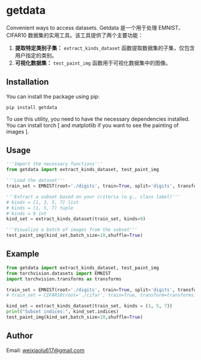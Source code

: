 # getdata
Convenient ways to access datasets.
Getdata 是一个用于处理 EMNIST、CIFAR10 数据集的实用工具。该工具提供了两个主要功能：

1. **提取特定类别子集：** `extract_kinds_dataset` 函数提取数据集的子集，仅包含用户指定的类别。
2. **可视化数据集：** `test_paint_img` 函数用于可视化数据集中的图像。

## Installation

You can install the package using pip:

```bash
pip install getdata
```

To use this utility, you need to have the necessary dependencies installed. You can install torch [ and matplotlib if you want to see the painting of images ].

## Usage

```python
'''Import the necessary functions'''
from getdata import extract_kinds_dataset, test_paint_img

'''Load the dataset'''
train_set = EMNIST(root='./digits', train=True, split='digits', transform=transforms.ToTensor())

'''Extract a subset based on your criteria (e.g., class label)'''
# kinds = [1, 3, 5, 7] list
# kinds = (1, 5, 7) tuple
# kinds = 9 int
kind_set = extract_kinds_dataset(train_set, kinds=9)

'''Visualize a batch of images from the subset'''
test_paint_img(kind_set,batch_size=10,shuffle=True)
```

## Example

```py
from getdata import extract_kinds_dataset, test_paint_img
from torchvision.datasets import EMNIST
import torchvision.transforms as transforms

train_set = EMNIST(root='./digits', train=True, split='digits', transform=transforms.ToTensor())
# train_set = CIFAR10(root='./cifar', train=True, transform=transforms.ToTensor())

kind_set = extract_kinds_dataset(train_set, kinds = (1, 5, 7))
print("Subset indices:", kind_set.indices)
test_paint_img(kind_set,batch_size=10,shuffle=True)
```

## Author

Email: weixiaolu617@gmail.com
